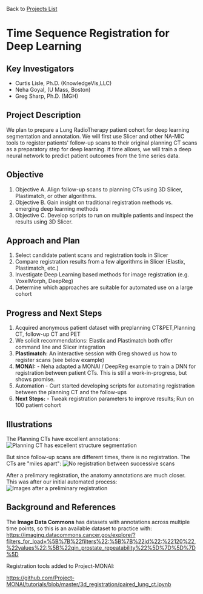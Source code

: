 Back to [Projects List](../../README.md#ProjectsList)

# Time Sequence Registration for Deep Learning

## Key Investigators

- Curtis Lisle, Ph.D. (KnowledgeVis,LLC)
- Neha Goyal, (U Mass, Boston)
- Greg Sharp, Ph.D. (MGH)

## Project Description

We plan to prepare a Lung RadioTherapy patient cohort for deep learning segmentation and annotation.  We will first use Slicer and other NA-MIC 
tools to register patients' follow-up scans to their original planning CT scans as a preparatory step for deep learning. if time allows, we will train a deep neural network to predict patient outcomes from the time series data.   

## Objective

<!-- Describe here WHAT you would like to achieve (what you will have as end result). -->


1. Objective A. Align follow-up scans to planning CTs using 3D Slicer, Plastimatch, or other algorithms.
2. Objective B. Gain insight on traditional registration methods vs. emerging deep learning methods
3. Objective C. Develop scripts to run on multiple patients and inspect the results using 3D Slicer. 

## Approach and Plan

<!-- Describe here HOW you would like to achieve the objectives stated above. -->

1. Select candidate patient scans and registration tools in Slicer
2. Compare registration results from a few algorithms in Slicer (Elastix, Plastimatch, etc.)
4. Investigate Deep Learning based methods for image registration (e.g. VoxelMorph, DeepReg)
6. Determine which approaches are suitable for automated use on a large cohort

## Progress and Next Steps

<!-- Update this section as you make progress, describing of what you have ACTUALLY DONE. If there are specific steps that you could not complete then you can describe them here, too. -->

1. Acquired anonymous patient dataset with preplanning CT&PET,Planning CT, follow-up CT and PET
1. We solicit recommendations: Elastix and Plastimatch both offer command line and Slicer integration
1. **Plastimatch:** An interactive session with Greg showed us how to register scans (see below example)
1. **MONAI:** - Neha adapted a MONAI / DeepReg example to train a DNN for registration between patient CTs.  This is still a work-in-progress, but shows promise. 
2. Automation - Curt started developing scripts for automating registration between the planning CT and the follow-ups
3. **Next Steps:** - Tweak registration parameters to improve results; Run on 100 patient cohort 

## Illustrations

<!-- Add pictures and links to videos that demonstrate what has been accomplished.
![Description of picture](Example2.jpg)
![Some more images](Example2.jpg)
-->
The Planning CTs have excellent annotations:
![Planning CT has excellent structure segmentation](https://data.kitware.com/api/v1/item/60d92be32fa25629b980f149/download?contentDisposition=inline)

But since follow-up scans are different times, there is no registration.  The CTs are "miles apart":
![No registration between successive scans](https://data.kitware.com/api/v1/item/60d92be52fa25629b980f151/download?contentDisposition=inline)

After a prelimary registration, the anatomy annotations are much closer.  This was after our initial automated process:
![Images after a preliminary registration](https://data.kitware.com/api/v1/item/60de5f252fa25629b9c6ee2e/download?contentDisposition=inline)


## Background and References

The **Image Data Commons** has datasets with annotations across multiple time points, so this is an available dataset to practice with: https://imaging.datacommons.cancer.gov/explore/?filters_for_load=%5B%7B%22filters%22:%5B%7B%22id%22:%22120%22,%22values%22:%5B%22qin_prostate_repeatability%22%5D%7D%5D%7D%5D

<!-- If you developed any software, include link to the source code repository. If possible, also add links to sample data, and to any relevant publications. 
-->
Registration tools added to Project-MONAI: 

https://github.com/Project-MONAI/tutorials/blob/master/3d_registration/paired_lung_ct.ipynb
